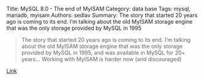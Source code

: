 Title: MySQL 8.0 - The end of MyISAM
Category: data base
Tags: mysql, mariadb, myisam
Authors: sedlav
Summary: The story that started 20 years ago is coming to its end. I’m talking about the old MyISAM storage engine that was the only storage provided by MySQL in 1995 

> The story that started 20 years ago is coming to its end. I’m talking about the old MyISAM storage engine that was the only storage provided by MySQL in 1995, and was available in MySQL for 20+ years... Working with MyISAM is harder now (and discouraged)


[Link](http://mediadrop.net/)
